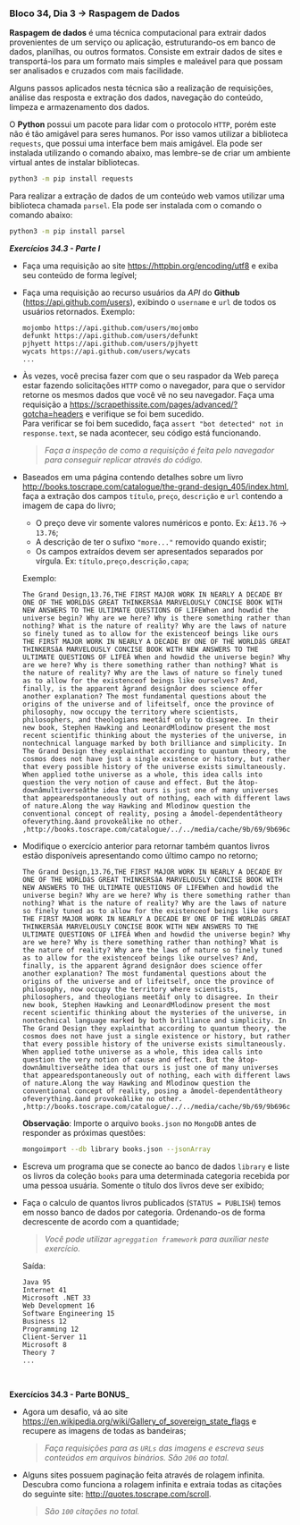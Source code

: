 ### Bloco 34, Dia 3 -> Raspagem de Dados

**Raspagem de dados** é uma técnica computacional para extrair dados provenientes de um serviço ou aplicação, estruturando-os em banco de dados, planilhas, ou outros formatos. Consiste em extrair dados de sites e transportá-los para um formato mais simples e maleável para que possam ser analisados e cruzados com mais facilidade.

Alguns passos aplicados nesta técnica são a realização de requisições, análise das resposta e extração dos dados, navegação do conteúdo, limpeza e armazenamento dos dados.

O **Python** possui um pacote para lidar com o protocolo `HTTP`, porém este não é tão amigável para seres humanos. Por isso vamos utilizar a biblioteca `requests`, que possui uma interface bem mais amigável. Ela pode ser instalada utilizando o comando abaixo, mas lembre-se de criar um ambiente virtual antes de instalar bibliotecas.
```bash
python3 -m pip install requests
```

Para realizar a extração de dados de um conteúdo web vamos utilizar uma biblioteca chamada `parsel`. Ela pode ser instalada com o comando o comando abaixo:
```bash
python3 -m pip install parsel
```

_**Exercícios 34.3 - Parte I**_

 - Faça uma requisição ao site https://httpbin.org/encoding/utf8 e exiba seu conteúdo de forma legível;

 - Faça uma requisição ao recurso usuários da _API_ do **Github** (https://api.github.com/users), exibindo o `username` e `url` de todos os usuários retornados. Exemplo:
    ```
    mojombo https://api.github.com/users/mojombo
    defunkt https://api.github.com/users/defunkt
    pjhyett https://api.github.com/users/pjhyett
    wycats https://api.github.com/users/wycats
    ...
    ```

 - Às vezes, você precisa fazer com que o seu raspador da Web pareça estar fazendo solicitações `HTTP` como o navegador, para que o servidor retorne os mesmos dados que você vê no seu navegador. Faça uma requisição a https://scrapethissite.com/pages/advanced/?gotcha=headers e verifique se foi bem sucedido. <br>
 Para verificar se foi bem sucedido, faça `assert "bot detected" not in response.text`, se nada acontecer, seu código está funcionando.

    > _Faça a inspeção de como a requisição é feita pelo navegador para conseguir replicar através do código._

 - Baseados em uma página contendo detalhes sobre um livro http://books.toscrape.com/catalogue/the-grand-design_405/index.html, faça a extração dos campos `título`, `preço`, `descrição` e `url` contendo a imagem de capa do livro;
   - O preço deve vir somente valores numéricos e ponto. Ex: `Â£13.76` -> `13.76`;
   - A descrição de ter o sufixo `"more..."` removido quando existir;
   - Os campos extraídos devem ser apresentados separados por vírgula. Ex: `título,preço,descrição,capa`;

    Exemplo:
    ```
    The Grand Design,13.76,THE FIRST MAJOR WORK IN NEARLY A DECADE BY ONE OF THE WORLDâS GREAT THINKERSâA MARVELOUSLY CONCISE BOOK WITH NEW ANSWERS TO THE ULTIMATE QUESTIONS OF LIFEWhen and howdid the universe begin? Why are we here? Why is there something rather than nothing? What is the nature of reality? Why are the laws of nature so finely tuned as to allow for the existenceof beings like ours THE FIRST MAJOR WORK IN NEARLY A DECADE BY ONE OF THE WORLDâS GREAT THINKERSâA MARVELOUSLY CONCISE BOOK WITH NEW ANSWERS TO THE ULTIMATE QUESTIONS OF LIFEÂ When and howdid the universe begin? Why are we here? Why is there something rather than nothing? What is the nature of reality? Why are the laws of nature so finely tuned as to allow for the existenceof beings like ourselves? And, finally, is the apparent âgrand designâor does science offer another explanation? The most fundamental questions about the origins of the universe and of lifeitself, once the province of philosophy, now occupy the territory where scientists, philosophers, and theologians meetâif only to disagree. In their new book, Stephen Hawking and LeonardMlodinow present the most recent scientific thinking about the mysteries of the universe, in nontechnical language marked by both brilliance and simplicity. In The Grand Design they explainthat according to quantum theory, the cosmos does not have just a single existence or history, but rather that every possible history of the universe exists simultaneously. When applied tothe universe as a whole, this idea calls into question the very notion of cause and effect. But the âtop-downâmultiverseâthe idea that ours is just one of many universes that appearedspontaneously out of nothing, each with different laws of nature.Along the way Hawking and Mlodinow question the conventional concept of reality, posing a âmodel-dependentâtheory ofeverything.âand provokeâlike no other. ,http://books.toscrape.com/catalogue/../../media/cache/9b/69/9b696c2064d6ee387774b6121bb4be91.jpg,5
    ```

 - Modifique o exercício anterior para retornar também quantos livros estão disponíveis apresentando como último campo no retorno;
    ```
    The Grand Design,13.76,THE FIRST MAJOR WORK IN NEARLY A DECADE BY ONE OF THE WORLDâS GREAT THINKERSâA MARVELOUSLY CONCISE BOOK WITH NEW ANSWERS TO THE ULTIMATE QUESTIONS OF LIFEWhen and howdid the universe begin? Why are we here? Why is there something rather than nothing? What is the nature of reality? Why are the laws of nature so finely tuned as to allow for the existenceof beings like ours THE FIRST MAJOR WORK IN NEARLY A DECADE BY ONE OF THE WORLDâS GREAT THINKERSâA MARVELOUSLY CONCISE BOOK WITH NEW ANSWERS TO THE ULTIMATE QUESTIONS OF LIFEÂ When and howdid the universe begin? Why are we here? Why is there something rather than nothing? What is the nature of reality? Why are the laws of nature so finely tuned as to allow for the existenceof beings like ourselves? And, finally, is the apparent âgrand designâor does science offer another explanation? The most fundamental questions about the origins of the universe and of lifeitself, once the province of philosophy, now occupy the territory where scientists, philosophers, and theologians meetâif only to disagree. In their new book, Stephen Hawking and LeonardMlodinow present the most recent scientific thinking about the mysteries of the universe, in nontechnical language marked by both brilliance and simplicity. In The Grand Design they explainthat according to quantum theory, the cosmos does not have just a single existence or history, but rather that every possible history of the universe exists simultaneously. When applied tothe universe as a whole, this idea calls into question the very notion of cause and effect. But the âtop-downâmultiverseâthe idea that ours is just one of many universes that appearedspontaneously out of nothing, each with different laws of nature.Along the way Hawking and Mlodinow question the conventional concept of reality, posing a âmodel-dependentâtheory ofeverything.âand provokeâlike no other. ,http://books.toscrape.com/catalogue/../../media/cache/9b/69/9b696c2064d6ee387774b6121bb4be91.jpg,5
    ```

    **Observação**: Importe o arquivo `books.json` no `MongoDB` antes de responder as próximas questões:
    ```bash
    mongoimport --db library books.json --jsonArray
    ```

 - Escreva um programa que se conecte ao banco de dados `library` e liste os livros da coleção `books` para uma determinada categoria recebida por uma pessoa usuária. Somente o título dos livros deve ser exibido;

 - Faça o calculo de quantos livros publicados (`STATUS = PUBLISH`) temos em nosso banco de dados por categoria. Ordenando-os de forma decrescente de acordo com a quantidade;

    > _Você pode utilizar `agreggation framework` para auxiliar neste exercício._

    Saída:
    ```
    Java 95
    Internet 41
    Microsoft .NET 33
    Web Development 16
    Software Engineering 15
    Business 12
    Programming 12
    Client-Server 11
    Microsoft 8
    Theory 7
    ...
    ```

<br>

**Exercícios 34.3 - Parte BONUS**_

 - Agora um desafio, vá ao site https://en.wikipedia.org/wiki/Gallery_of_sovereign_state_flags e recupere as imagens de todas as bandeiras;
    >  _Faça requisições para as `URLs` das imagens e escreva seus conteúdos em arquivos binários. São `206` ao total._

 - Alguns sites possuem paginação feita através de rolagem infinita. Descubra como funciona a rolagem infinita e extraia todas as citações do seguinte site: http://quotes.toscrape.com/scroll.
    > _São `100` citações no total._
